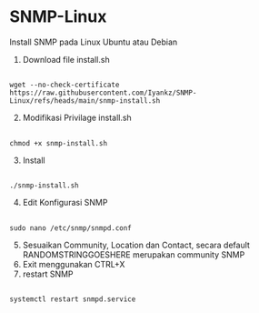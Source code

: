 # SNMP-Linux
Install SNMP pada Linux Ubuntu atau Debian

1. Download file install.sh
##
    wget --no-check-certificate https://raw.githubusercontent.com/Iyankz/SNMP-Linux/refs/heads/main/snmp-install.sh

2. Modifikasi Privilage install.sh
##
    chmod +x snmp-install.sh

3. Install
##
    ./snmp-install.sh
    
4. Edit Konfigurasi SNMP
##
    sudo nano /etc/snmp/snmpd.conf
5. Sesuaikan Community, Location dan Contact, secara default RANDOMSTRINGGOESHERE merupakan community SNMP
6. Exit menggunakan CTRL+X
7. restart SNMP
##
    systemctl restart snmpd.service
